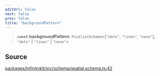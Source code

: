 ```yaml
---
editUrl: false
next: false
prev: false
title: "backgroundPattern"
---
```


> **`const`** **backgroundPattern**: `PicklistSchema`\<[`"dots"`, `"lines"`, `"none"`], `"dots"` \| `"lines"` \| `"none"`\>

## Source

[packages/infinitykit/src/schema/spatial.schema.ts:42](https://github.com/nodenogg-in/alpha-p2p/blob/265a0e2/packages/infinitykit/src/schema/spatial.schema.ts#L42)
